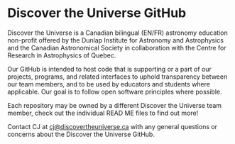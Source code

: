 # Discover the Universe GitHub

Discover the Universe is a Canadian bilingual (EN/FR) astronomy education non-profit offered by the Dunlap Institute for Astronomy and Astrophysics and the Canadian Astronomical Society in collaboration with the Centre for Research in Astrophysics of Quebec.

Our GitHub is intended to host code that is supporting or a part of our projects, programs, and related interfaces to uphold transparency between our team members, and to be used by educators and students where applicable. Our goal is to follow open software principles where possible.

Each repository may be owned by a different Discover the Universe team member, check out the individual READ ME files to find out more!

Contact CJ at cj@discovertheuniverse.ca with any general questions or concerns about the Discover the Universe GitHub.
